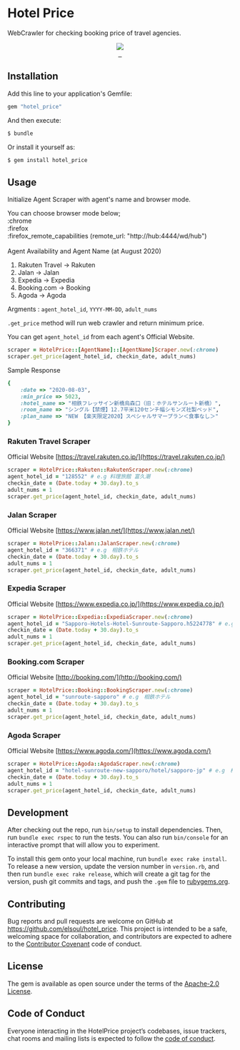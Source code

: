 # Hotel Price
WebCrawler for checking booking price of travel agencies.

<p align="center">

  <a aria-label="Ruby logo" href="https://el-soul.com">
    <img src="https://badgen.net/badge/icon/Made%20by%20ELSOUL?icon=ruby&label&color=black&labelColor=black">
  </a>
  <br/>

  <a aria-label="Ruby Gem version" href="https://rubygems.org/gems/hotel_price">
    <img alt="" src="https://badgen.net/rubygems/v/hotel_price/latest">
  </a>
  <a aria-label="Downloads Number" href="https://rubygems.org/gems/hotel_price">
    <img alt="" src="https://badgen.net/rubygems/dt/hotel_price">
  </a>
  <a aria-label="License" href="https://github.com/elsoul/hotel_price/blob/master/LICENSE">
    <img alt="" src="https://badgen.net/badge/license/Apache/blue">
  </a>
</p>

## Installation

Add this line to your application's Gemfile:

```ruby
gem "hotel_price"
```

And then execute:

```bash
$ bundle
```

Or install it yourself as:

```bash
$ gem install hotel_price
```

## Usage
Initialize Agent Scraper with agent's name and browser mode.

You can choose browser mode below;<br>
:chrome<br>
:firefox<br>
:firefox_remote_capabilities (remote_url: "http://hub:4444/wd/hub")<br>
<br>
Agent Availability and Agent Name (at August 2020)
1. Rakuten Travel -> Rakuten
2. Jalan          -> Jalan
3. Expedia        -> Expedia
4. Booking.com    -> Booking
5. Agoda          -> Agoda


Argments : `agent_hotel_id`, `YYYY-MM-DD`, `adult_nums`

`.get_price` method will run web crawler and return minimum price.

You can get `agent_hotel_id` from each agent's Official Website.

```ruby
scraper = HotelPrice::[AgentName]::[AgentName]Scraper.new(:chrome)
scraper.get_price(agent_hotel_id, checkin_date, adult_nums)
```

Sample Response
```ruby
{
	:date => "2020-08-03",
 	:min_price => 5023,
 	:hotel_name => "相鉄フレッサイン新橋烏森口（旧：ホテルサンルート新橋）",
 	:room_name => "シングル【禁煙】12.7平米120センチ幅シモンズ社製ベッド",
 	:plan_name => "NEW 【楽天限定2020】スペシャルサマープラン＜食事なし＞"
}
```

### Rakuten Travel Scraper
Official Website
[https://travel.rakuten.co.jp/](https://travel.rakuten.co.jp/)

```ruby
scraper = HotelPrice::Rakuten::RakutenScraper.new(:chrome)
agent_hotel_id = "128552" # e.g 料理旅館 富久潮
checkin_date = (Date.today + 30.day).to_s
adult_nums = 1
scraper.get_price(agent_hotel_id, checkin_date, adult_nums)
```


### Jalan Scraper
Official Website
[https://www.jalan.net/](https://www.jalan.net/)

```ruby
scraper = HotelPrice::Jalan::JalanScraper.new(:chrome)
agent_hotel_id = "366371" # e.g　相鉄ホテル
checkin_date = (Date.today + 30.day).to_s
adult_nums = 1
scraper.get_price(agent_hotel_id, checkin_date, adult_nums)
```


### Expedia Scraper
Official Website
[https://www.expedia.co.jp/](https://www.expedia.co.jp/)

```ruby
scraper = HotelPrice::Expedia::ExpediaScraper.new(:chrome)
agent_hotel_id = "Sapporo-Hotels-Hotel-Sunroute-Sapporo.h5224778" # e.g　相鉄ホテル
checkin_date = (Date.today + 30.day).to_s
adult_nums = 1
scraper.get_price(agent_hotel_id, checkin_date, adult_nums)
```


### Booking.com Scraper
Official Website
[http://booking.com/](http://booking.com/)

```ruby
scraper = HotelPrice::Booking::BookingScraper.new(:chrome)
agent_hotel_id = "sunroute-sapporo" # e.g　相鉄ホテル
checkin_date = (Date.today + 30.day).to_s
adult_nums = 1
scraper.get_price(agent_hotel_id, checkin_date, adult_nums)
```


### Agoda Scraper
Official Website
[https://www.agoda.com/](https://www.agoda.com/)

```ruby
scraper = HotelPrice::Agoda::AgodaScraper.new(:chrome)
agent_hotel_id = "hotel-sunroute-new-sapporo/hotel/sapporo-jp" # e.g　相鉄ホテル
checkin_date = (Date.today + 30.day).to_s
adult_nums = 1
scraper.get_price(agent_hotel_id, checkin_date, adult_nums)
```


## Development

After checking out the repo, run `bin/setup` to install dependencies. Then, run `bundle exec rspec` to run the tests. You can also run `bin/console` for an interactive prompt that will allow you to experiment.

To install this gem onto your local machine, run `bundle exec rake install`. To release a new version, update the version number in `version.rb`, and then run `bundle exec rake release`, which will create a git tag for the version, push git commits and tags, and push the `.gem` file to [rubygems.org](https://rubygems.org/gems/hotel_price).

## Contributing

Bug reports and pull requests are welcome on GitHub at https://github.com/elsoul/hotel_price. This project is intended to be a safe, welcoming space for collaboration, and contributors are expected to adhere to the [Contributor Covenant](http://contributor-covenant.org) code of conduct.

## License

The gem is available as open source under the terms of the [Apache-2.0 License](https://www.apache.org/licenses/LICENSE-2.0).

## Code of Conduct

Everyone interacting in the HotelPrice project’s codebases, issue trackers, chat rooms and mailing lists is expected to follow the [code of conduct](https://github.com/el-fudo/hotel_price/blob/master/CODE_OF_CONDUCT.md).
